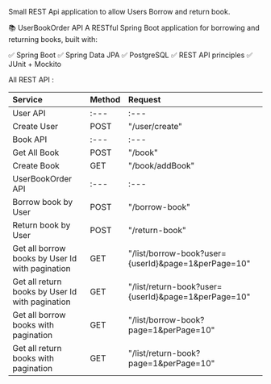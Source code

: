 Small REST Api application to allow Users Borrow and return book.

📚 UserBookOrder API
A RESTful Spring Boot application for borrowing and returning books, built with:

✅ Spring Boot
✅ Spring Data JPA
✅ PostgreSQL
✅ REST API principles
✅ JUnit + Mockito

All REST API : 

| Service                                         | Method | Request                                             |
| :---                                            | :---   | :---                                                |
| User API                                        | :---   | :---                                                |
| Create User                                     | POST   |  "/user/create"                                     |
| Book API                                        | :---   | :---                                                |
| Get All Book                                    | POST   |  "/book"                                            |
| Create Book                                     | GET    |  "/book/addBook"                                    |
| UserBookOrder API                               | :---   | :---                                                |
| Borrow book by User                             | POST   | "/borrow-book"                                      |
| Return book by User                             | POST   | "/return-book"                                      |
| Get all borrow books by User Id with pagination | GET    | "/list/borrow-book?user={userId}&page=1&perPage=10" |
| Get all return books by User Id with pagination | GET    | "/list/return-book?user={userId}&page=1&perPage=10" |
| Get all borrow books with pagination            | GET    | "/list/borrow-book?page=1&perPage=10"               |
| Get all return books with pagination            | GET    | "/list/return-book?page=1&perPage=10"               |
